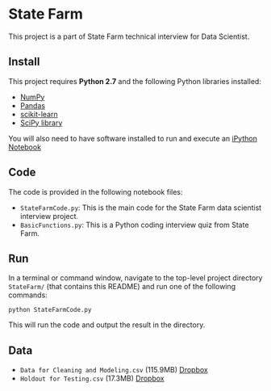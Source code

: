# State Farm
This project is a part of State Farm technical interview for Data Scientist.

## Install

This project requires **Python 2.7** and the following Python libraries installed:

- [NumPy](http://www.numpy.org/)
- [Pandas](http://pandas.pydata.org/)
- [scikit-learn](http://scikit-learn.org/stable/)
- [SciPy library](http://www.scipy.org/scipylib/index.html)

You will also need to have software installed to run and execute an [iPython Notebook](http://ipython.org/notebook.html)

## Code

The code is provided in the following notebook files:

- ```StateFarmCode.py```: This is the main code for the State Farm data scientist interview project.
- ```BasicFunctions.py```: This is a Python coding interview quiz from State Farm.

## Run

In a terminal or command window, navigate to the top-level project directory `StateFarm/` (that contains this README) and run one of the following commands:

```python StateFarmCode.py```  

This will run the code and output the result in the directory.

## Data

- ```Data for Cleaning and Modeling.csv``` (115.9MB) [Dropbox](https://www.dropbox.com/s/9vrklgxae8o5y7z/Data%20for%20Cleaning%20%26%20Modeling.csv?dl=0)
- ```Holdout for Testing.csv``` (17.3MB) [Dropbox](https://www.dropbox.com/s/p8kzq9qhckjwf2v/Holdout%20for%20Testing.csv?dl=0)
